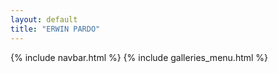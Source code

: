 ```yaml
---
layout: default
title: "ERWIN PARDO"
---
```


{% include navbar.html %}
{% include galleries_menu.html %}